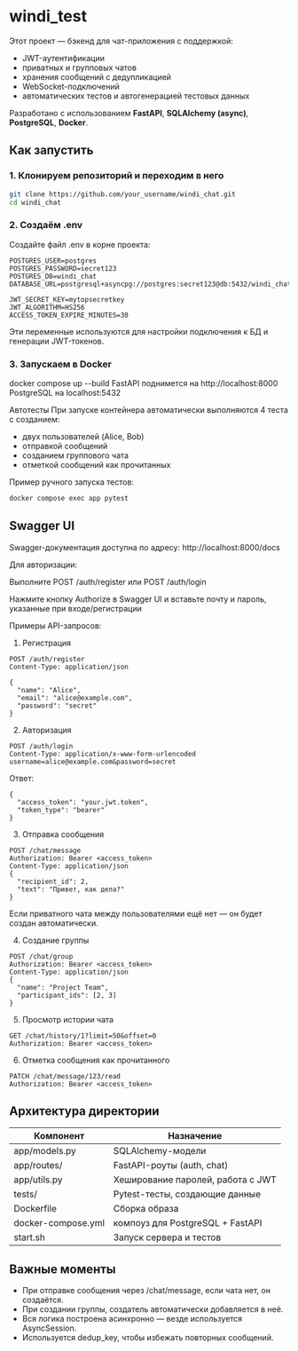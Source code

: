 # windi_test

Этот проект — бэкенд для чат-приложения с поддержкой:

- JWT-аутентификации
- приватных и групповых чатов
- хранения сообщений с дедупликацией
- WebSocket-подключений
- автоматических тестов и автогенерацией тестовых данных

Разработано с использованием **FastAPI**, **SQLAlchemy (async)**, **PostgreSQL**, **Docker**.

## Как запустить

### 1. Клонируем репозиторий и переходим в него

```bash
git clone https://github.com/your_username/windi_chat.git
cd windi_chat
```
### 2. Создаём .env
Создайте файл .env в корне проекта:
```text
POSTGRES_USER=postgres
POSTGRES_PASSWORD=secret123
POSTGRES_DB=windi_chat
DATABASE_URL=postgresql+asyncpg://postgres:secret123@db:5432/windi_chat

JWT_SECRET_KEY=mytopsecretkey
JWT_ALGORITHM=HS256
ACCESS_TOKEN_EXPIRE_MINUTES=30
```
Эти переменные используются для настройки подключения к БД и генерации JWT-токенов.

### 3. Запускаем в Docker
docker compose up --build
FastAPI поднимется на http://localhost:8000
PostgreSQL на localhost:5432

Автотесты
При запуске контейнера автоматически выполняются 4 теста с созданием:
- двух пользователей (Alice, Bob)
- отправкой сообщений
- созданием группового чата
- отметкой сообщений как прочитанных


Пример ручного запуска тестов:
```bash
docker compose exec app pytest
```

## Swagger UI
Swagger-документация доступна по адресу:
http://localhost:8000/docs

Для авторизации:

Выполните POST /auth/register или POST /auth/login

Нажмите кнопку Authorize в Swagger UI и вставьте почту и пароль, указанные при входе/регистрации


Примеры API-запросов:

1. Регистрация
```text
POST /auth/register
Content-Type: application/json

{
  "name": "Alice",
  "email": "alice@example.com",
  "password": "secret"
}
```

2. Авторизация
```text
POST /auth/login
Content-Type: application/x-www-form-urlencoded
username=alice@example.com&password=secret
```
Ответ:
```text
{
  "access_token": "your.jwt.token",
  "token_type": "bearer"
}
```

3. Отправка сообщения
```text
POST /chat/message
Authorization: Bearer <access_token>
Content-Type: application/json
{
  "recipient_id": 2,
  "text": "Привет, как дела?"
}
```
Если приватного чата между пользователями ещё нет — он будет создан автоматически.

4. Создание группы
```text
POST /chat/group
Authorization: Bearer <access_token>
Content-Type: application/json
{
  "name": "Project Team",
  "participant_ids": [2, 3]
}
```

5. Просмотр истории чата
```text
GET /chat/history/1?limit=50&offset=0
Authorization: Bearer <access_token>
```

6. Отметка сообщения как прочитанного
```text
PATCH /chat/message/123/read
Authorization: Bearer <access_token>
```

## Архитектура директории
|Компонент|Назначение|
|---------|----------|
|app/models.py|SQLAlchemy-модели|
|app/routes/|FastAPI-роуты (auth, chat)|
|app/utils.py|Хеширование паролей, работа с JWT|
|tests/|Pytest-тесты, создающие данные|
|Dockerfile|Сборка образа|
|docker-compose.yml|компоуз для PostgreSQL + FastAPI|
|start.sh|Запуск сервера и тестов|

## Важные моменты
- При отправке сообщения через /chat/message, если чата нет, он создаётся.
- При создании группы, создатель автоматически добавляется в неё.
- Вся логика построена асинхронно — везде используется AsyncSession.
- Используется dedup_key, чтобы избежать повторных сообщений.

